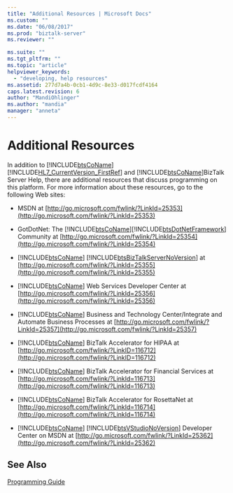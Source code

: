 ```yaml
---
title: "Additional Resources | Microsoft Docs"
ms.custom: ""
ms.date: "06/08/2017"
ms.prod: "biztalk-server"
ms.reviewer: ""

ms.suite: ""
ms.tgt_pltfrm: ""
ms.topic: "article"
helpviewer_keywords: 
  - "developing, help resources"
ms.assetid: 277d7a4b-0cb1-4d9c-8e33-d017fcdf4164
caps.latest.revision: 6
author: "MandiOhlinger"
ms.author: "mandia"
manager: "anneta"
---
```

# Additional Resources
In addition to [!INCLUDE[btsCoName](../../includes/btsconame-md.md)][!INCLUDE[HL7_CurrentVersion_FirstRef](../../includes/hl7-currentversion-firstref-md.md)] and [!INCLUDE[btsCoName](../../includes/btsconame-md.md)]BizTalk Server Help, there are additional resources that discuss programming on this platform. For more information about these resources, go to the following Web sites:  
  
- MSDN at [http://go.microsoft.com/fwlink/?LinkId=25353](http://go.microsoft.com/fwlink/?LinkId=25353)  
  
- GotDotNet: The [!INCLUDE[btsCoName](../../includes/btsconame-md.md)][!INCLUDE[btsDotNetFramework](../../includes/btsdotnetframework-md.md)] Community at [http://go.microsoft.com/fwlink/?LinkId=25354](http://go.microsoft.com/fwlink/?LinkId=25354)  
  
- [!INCLUDE[btsCoName](../../includes/btsconame-md.md)] [!INCLUDE[btsBizTalkServerNoVersion](../../includes/btsbiztalkservernoversion-md.md)] at [http://go.microsoft.com/fwlink/?LinkId=25355](http://go.microsoft.com/fwlink/?LinkId=25355)  
  
- [!INCLUDE[btsCoName](../../includes/btsconame-md.md)] Web Services Developer Center at [http://go.microsoft.com/fwlink/?LinkId=25356](http://go.microsoft.com/fwlink/?LinkId=25356)  
  
- [!INCLUDE[btsCoName](../../includes/btsconame-md.md)] Business and Technology Center/Integrate and Automate Business Processes at [http://go.microsoft.com/fwlink/?LinkId=25357](http://go.microsoft.com/fwlink/?LinkId=25357)  
  
- [!INCLUDE[btsCoName](../../includes/btsconame-md.md)] BizTalk Accelerator for HIPAA at [http://go.microsoft.com/fwlink/?LinkID=116712](http://go.microsoft.com/fwlink/?LinkID=116712)  
  
- [!INCLUDE[btsCoName](../../includes/btsconame-md.md)] BizTalk Accelerator for Financial Services at [http://go.microsoft.com/fwlink/?LinkId=116713](http://go.microsoft.com/fwlink/?LinkId=116713)  
  
- [!INCLUDE[btsCoName](../../includes/btsconame-md.md)] BizTalk Accelerator for RosettaNet at [http://go.microsoft.com/fwlink/?LinkId=116714](http://go.microsoft.com/fwlink/?LinkId=116714)  
  
- [!INCLUDE[btsCoName](../../includes/btsconame-md.md)] [!INCLUDE[btsVStudioNoVersion](../../includes/btsvstudionoversion-md.md)] Developer Center on MSDN at [http://go.microsoft.com/fwlink/?LinkId=25362](http://go.microsoft.com/fwlink/?LinkId=25362)  
  
## See Also  
 [Programming Guide](../../adapters-and-accelerators/accelerator-hl7/programming-guide1.md)